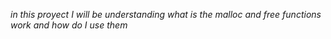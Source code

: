 *in this proyect I will be understanding what is the malloc and free functions work and how do I use them*